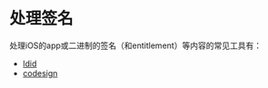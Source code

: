# 处理签名

处理iOS的app或二进制的签名（和entitlement）等内容的常见工具有：

* [ldid](../../../analysis_content/export_str_res/process_sign/ldid.md)
* [codesign](../../../analysis_content/export_str_res/process_sign/codesign.md)
